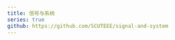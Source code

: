 ```yaml
---
title: 信号与系统
series: true
github: https://github.com/SCUTEEE/signal-and-system
---
```


<!-- 该文件用于网站显示 -->